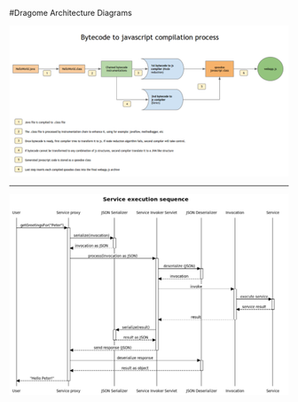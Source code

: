 #Dragome Architecture Diagrams


![Compilation process](compilation-process.png)

------

![Service execution](service-execution-sequence.png)
